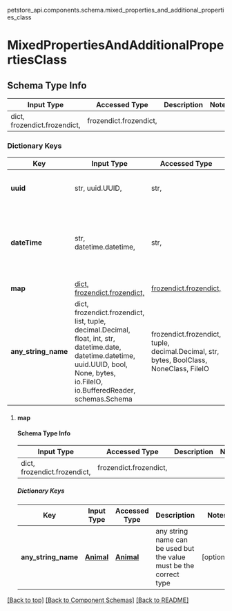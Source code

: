 <a name="top"></a>
petstore_api.components.schema.mixed_properties_and_additional_properties_class
# MixedPropertiesAndAdditionalPropertiesClass

## Schema Type Info
Input Type | Accessed Type | Description | Notes
------------ | ------------- | ------------- | -------------
dict, frozendict.frozendict,  | frozendict.frozendict,  |  |

### Dictionary Keys
Key | Input Type | Accessed Type | Description | Notes
------------ | ------------- | ------------- | ------------- | -------------
**uuid** | str, uuid.UUID,  | str,  |  | [optional] value must be a uuid
**dateTime** | str, datetime.datetime,  | str,  |  | [optional] value must conform to RFC-3339 date-time
**map** | [dict, frozendict.frozendict, ](#map) | [frozendict.frozendict, ](#map) |  | [optional]
**any_string_name** | dict, frozendict.frozendict, list, tuple, decimal.Decimal, float, int, str, datetime.date, datetime.datetime, uuid.UUID, bool, None, bytes, io.FileIO, io.BufferedReader, schemas.Schema | frozendict.frozendict, tuple, decimal.Decimal, str, bytes, BoolClass, NoneClass, FileIO | any string name can be used but the value must be the correct type | [optional]

1. #### map
   #### Schema Type Info
   | Input Type | Accessed Type | Description | Notes |
   | ------------ | ------------- | ------------- | ------------- |
   |dict, frozendict.frozendict,  | frozendict.frozendict,  |  ||
   ##### Dictionary Keys
   | Key | Input Type | Accessed Type | Description | Notes |
   | ------------ | ------------- | ------------- | ------------- | ------------- |
   | **any_string_name** | [**Animal**](animal.Animal.md) | [**Animal**](animal.Animal.md) | any string name can be used but the value must be the correct type | [optional] |

[[Back to top]](#top) [[Back to Component Schemas]](../../../README.md#Component-Schemas) [[Back to README]](../../../README.md)
